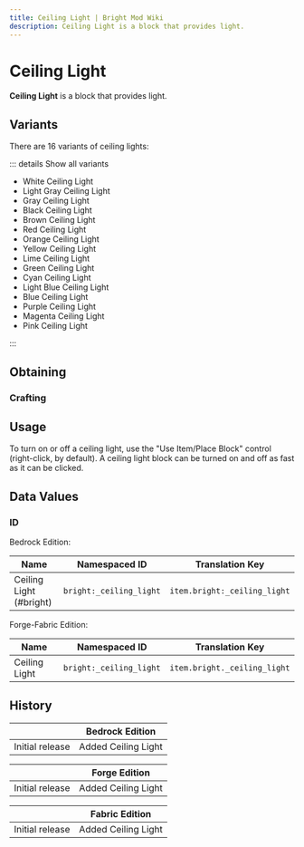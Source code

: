 ```yaml
---
title: Ceiling Light | Bright Mod Wiki
description: Ceiling Light is a block that provides light.
---
```


# Ceiling Light

**Ceiling Light** is a block that provides light.

## Variants

There are 16 variants of ceiling lights:

::: details Show all variants

- White Ceiling Light
- Light Gray Ceiling Light
- Gray Ceiling Light
- Black Ceiling Light
- Brown Ceiling Light
- Red Ceiling Light
- Orange Ceiling Light
- Yellow Ceiling Light
- Lime Ceiling Light
- Green Ceiling Light
- Cyan Ceiling Light
- Light Blue Ceiling Light
- Blue Ceiling Light
- Purple Ceiling Light
- Magenta Ceiling Light
- Pink Ceiling Light

:::

## Obtaining

### Crafting

<ShapedRecipe
a1="black_concrete" b1="black_concrete" c1=""
a2="glowstone_dust" b2="glowstone_dust" c2=""
a3="" b3="" c3=""
output="bright:black_ceiling_light"
:count="1"/>

## Usage

To turn on or off a ceiling light, use the "Use Item/Place Block" control (right-click, by default). A ceiling light block can be turned on and off as fast as it can be clicked.

## Data Values

### ID

Bedrock Edition:

| Name                    | Namespaced ID           | Translation Key              |
| ----------------------- | ----------------------- | ---------------------------- |
| Ceiling Light (#bright) | `bright:_ceiling_light` | `item.bright:_ceiling_light` |

Forge-Fabric Edition:

| Name          | Namespaced ID           | Translation Key              |
| ------------- | ----------------------- | ---------------------------- |
| Ceiling Light | `bright:_ceiling_light` | `item.bright._ceiling_light` |

## History

|                 | Bedrock Edition     |
| --------------- | ------------------- |
| Initial release | Added Ceiling Light |

|                 | Forge Edition       |
| --------------- | ------------------- |
| Initial release | Added Ceiling Light |

|                 | Fabric Edition      |
| --------------- | ------------------- |
| Initial release | Added Ceiling Light |
